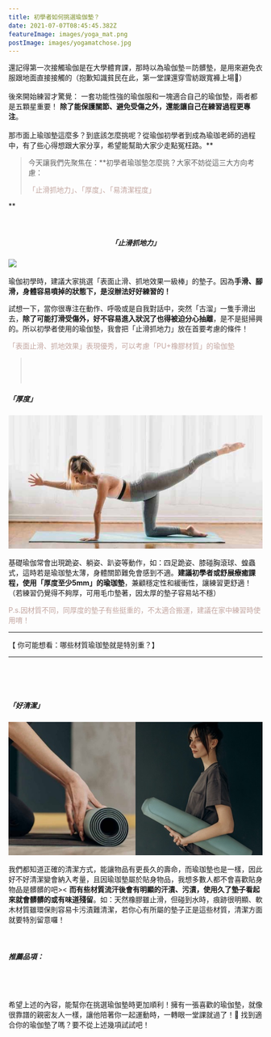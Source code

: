 ```yaml
---
title: 初學者如何挑選瑜伽墊？
date: 2021-07-07T08:45:45.382Z
featureImage: images/yoga_mat.png
postImage: images/yogamatchose.jpg
---
```

還記得第一次接觸瑜伽是在大學體育課，那時以為瑜伽墊＝防髒墊，是用來避免衣服跟地面直接接觸的（抱歉知識貧民在此，第一堂課還穿雪紡跟寬褲上場🙂）
<br>
<br>
後來開始練習才驚覺：
一套功能性強的瑜伽服和一塊適合自己的瑜伽墊，兩者都是五顆星重要！
**除了能保護關節、避免受傷之外，還能讓自己在練習過程更專注**。
<br>
<br>
那市面上瑜珈墊這麼多？到底該怎麼挑呢？從瑜伽初學者到成為瑜珈老師的過程中，有了些心得想跟大家分享，希望能幫助大家少走點冤枉路。\*\*

> 今天讓我們先聚焦在：\*\*初學者瑜珈墊怎麼挑？大家不妨從這三大方向考慮：
>
>  [<font color=#c3a6a0>](https://ed521.github.io/2019/08/hexo-markdown/)「止滑抓地力」、「厚度」、「易清潔程度」[</font>](https://ed521.github.io/2019/08/hexo-markdown/)

\*\*
<br>
<br>
<br>

##### <center>「止滑抓地力」<center>

![](https://xuani-yoga.tk/images/dogpose2.jpg)

瑜伽初學時，建議大家挑選「表面止滑、抓地效果一級棒」的墊子。因為**手滑、腳滑，身體容易噴掉的狀態下，是沒辦法好好練習的！**

試想一下，當你很專注在動作、呼吸或是自我對話中，突然「古溜」一隻手滑出去，**除了可能打滑受傷外，好不容易進入狀況了也得被迫分心抽離**，是不是挺掃興的。所以初學者使用的瑜伽墊，我會把「止滑抓地力」放在首要考慮的條件！

<font color=#c3a6a0>「表面止滑、抓地效果」表現優秀，可以考慮「PU+橡膠材質」的瑜伽墊</font>
> <br>
> <br>
> <br>

##### 「厚度」

![](images/all-four.jpg)

基礎瑜伽常會出現跪姿、躺姿、趴姿等動作，如：四足跪姿、膝碰胸滾球、蝗蟲式，這時若是瑜珈墊太薄，身體關節難免會感到不適。**建議初學者或舒展療癒課程，使用「厚度至少5mm」的瑜珈墊**，兼顧穩定性和緩衝性，讓練習更舒適！（若練習仍覺得不夠厚，可用毛巾墊著，因太厚的墊子容易站不穩）

<font color=#c3a6a0>
P.s.因材質不同，同厚度的墊子有些挺重的，不太適合搬運，建議在家中練習時使用唷！</font>
<br>

- - -

【 你可能想看：哪些材質瑜珈墊就是特別重？】

- - -

<br>
<br>
<br>

##### 「好清潔」

![](images/a3.jpg)

我們都知道正確的清潔方式，能讓物品有更長久的壽命，而瑜珈墊也是一樣，因此好不好清潔變會納入考量，且因瑜珈墊屬於貼身物品，我想多數人都不會喜歡貼身物品是髒髒的吧>< **而有些材質流汗後會有明顯的汗漬、污漬，使用久了墊子看起來就會髒髒的或有味道殘留**。如：天然橡膠雖止滑，但碰到水時，痕跡很明顯、軟木材質雖環保則容易卡污漬難清潔，若你心有所屬的墊子正是這些材質，清潔方面就要特別留意囉！
<br>
<br>
<br>

##### 推薦品項：

<br>
<br>
<br>
希望上述的內容，能幫你在挑選瑜伽墊時更加順利！擁有一張喜歡的瑜伽墊，就像很靠譜的親密友人一樣，讓他陪著你一起運動時，一轉眼一堂課就過了！🥰 找到適合你的瑜伽墊了嗎？要不從上述幾項試試吧！